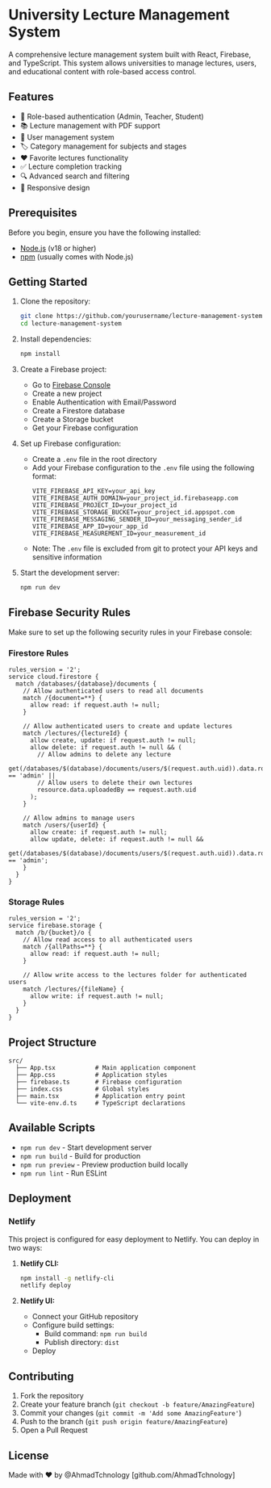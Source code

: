 # University Lecture Management System

A comprehensive lecture management system built with React, Firebase, and TypeScript. This system allows universities to manage lectures, users, and educational content with role-based access control.

## Features

- 🔐 Role-based authentication (Admin, Teacher, Student)
- 📚 Lecture management with PDF support
- 👥 User management system
- 🏷️ Category management for subjects and stages
- ❤️ Favorite lectures functionality
- ✅ Lecture completion tracking
- 🔍 Advanced search and filtering
- 📱 Responsive design

## Prerequisites

Before you begin, ensure you have the following installed:
- [Node.js](https://nodejs.org/) (v18 or higher)
- [npm](https://www.npmjs.com/) (usually comes with Node.js)

## Getting Started

1. Clone the repository:
   ```bash
   git clone https://github.com/yourusername/lecture-management-system.git
   cd lecture-management-system
   ```

2. Install dependencies:
   ```bash
   npm install
   ```

3. Create a Firebase project:
   - Go to [Firebase Console](https://console.firebase.google.com/)
   - Create a new project
   - Enable Authentication with Email/Password
   - Create a Firestore database
   - Create a Storage bucket
   - Get your Firebase configuration

4. Set up Firebase configuration:
   - Create a `.env` file in the root directory
   - Add your Firebase configuration to the `.env` file using the following format:
     ```
     VITE_FIREBASE_API_KEY=your_api_key
     VITE_FIREBASE_AUTH_DOMAIN=your_project_id.firebaseapp.com
     VITE_FIREBASE_PROJECT_ID=your_project_id
     VITE_FIREBASE_STORAGE_BUCKET=your_project_id.appspot.com
     VITE_FIREBASE_MESSAGING_SENDER_ID=your_messaging_sender_id
     VITE_FIREBASE_APP_ID=your_app_id
     VITE_FIREBASE_MEASUREMENT_ID=your_measurement_id
     ```
   - Note: The `.env` file is excluded from git to protect your API keys and sensitive information

5. Start the development server:
   ```bash
   npm run dev
   ```

## Firebase Security Rules

Make sure to set up the following security rules in your Firebase console:

### Firestore Rules
```
rules_version = '2';
service cloud.firestore {
  match /databases/{database}/documents {
    // Allow authenticated users to read all documents
    match /{document=**} {
      allow read: if request.auth != null;
    }
    
    // Allow authenticated users to create and update lectures
    match /lectures/{lectureId} {
      allow create, update: if request.auth != null;
      allow delete: if request.auth != null && (
        // Allow admins to delete any lecture
        get(/databases/$(database)/documents/users/$(request.auth.uid)).data.role == 'admin' ||
        // Allow users to delete their own lectures
        resource.data.uploadedBy == request.auth.uid
      );
    }
    
    // Allow admins to manage users
    match /users/{userId} {
      allow create: if request.auth != null;
      allow update, delete: if request.auth != null && 
        get(/databases/$(database)/documents/users/$(request.auth.uid)).data.role == 'admin';
    }
  }
}
```

### Storage Rules
```
rules_version = '2';
service firebase.storage {
  match /b/{bucket}/o {
    // Allow read access to all authenticated users
    match /{allPaths=**} {
      allow read: if request.auth != null;
    }
    
    // Allow write access to the lectures folder for authenticated users
    match /lectures/{fileName} {
      allow write: if request.auth != null;
    }
  }
}
```

## Project Structure

```
src/
  ├── App.tsx           # Main application component
  ├── App.css           # Application styles
  ├── firebase.ts       # Firebase configuration
  ├── index.css         # Global styles
  ├── main.tsx          # Application entry point
  └── vite-env.d.ts     # TypeScript declarations
```

## Available Scripts

- `npm run dev` - Start development server
- `npm run build` - Build for production
- `npm run preview` - Preview production build locally
- `npm run lint` - Run ESLint

## Deployment

### Netlify

This project is configured for easy deployment to Netlify. You can deploy in two ways:

1. **Netlify CLI:**
   ```bash
   npm install -g netlify-cli
   netlify deploy
   ```

2. **Netlify UI:**
   - Connect your GitHub repository
   - Configure build settings:
     - Build command: `npm run build`
     - Publish directory: `dist`
   - Deploy

## Contributing

1. Fork the repository
2. Create your feature branch (`git checkout -b feature/AmazingFeature`)
3. Commit your changes (`git commit -m 'Add some AmazingFeature'`)
4. Push to the branch (`git push origin feature/AmazingFeature`)
5. Open a Pull Request

## License

Made with ❤️ by @AhmadTchnology [github.com/AhmadTchnology]
